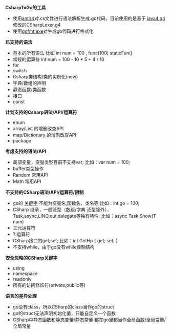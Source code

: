 **CsharpToGo的工具**

* 使用[antlr4](https://www.antlr.org/about.html)对.cs文件进行语法解析生成.go代码，目前使用的是基于 [java4.g4](https://github.com/antlr/antlr4/blob/master/tool-testsuite/test/org/antlr/v4/test/tool/Java.g4) 修改的CSharpLexer.g4
* 使用[gofmt.exe](https://golang.org/cmd/gofmt/)对生成go代码进行格式化


**已支持的语法**

* 基本的所有语法 比如 int num = 100 , func(100) staticFun() 
* 常规的运算符  int num = 100 - 10 * 5 + 4 / 10
* for
* switch
* Csharp类结构/类的实例化(new)
* 字典/数组的声明
* 静态函数/类函数
* 接口
* const

**计划支持的Csharp语法/API/运算符**

* enum
* array/List 的增删改查API
* map/Dictionary 的增删改查API
* package

**考虑支持的语法/API**

* 局部变量，变量类型目前不支持var; 比如：var num = 100;
* buffer类型操作
* Random 常用API
* Math 常用API


**不支持的CSharp语法/API/运算符/限制**

* go的 [关键字](https://github.com/Unknwon/the-way-to-go_ZH_CN/blob/master/eBook/04.1.md) 不能为变量名,函数名，类名等;比如：int go = 100;
* CSharp 继承，一般泛型（数组/字典 泛型除外），Task,async,LINQ,out,delegate等独有特性; 比如：async Task Show<T>(T num)
* 三元运算符
* ?.运算符
* CSharp接口的get;set; 比如：int GetHp { get; set; }
* 不支持while，由于go没有while控制结构


**安全忽略的CSharp关键字**

* using
* namespace
* readonly
* 所有的访问修饰符(private,public等)

**语言的差异处理**

* go没有class，所以CSharp的class当作go的struct
* go的struct无法声明初始化值，只能自定义一个函数
* CSharp中静态函数和静态变量/静态常量 都在go里都当作全局函数/全局变量/全局常量  







